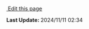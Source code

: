 
<section class="lesli-documentation-footer">
    <p><a target="blank" href="https://github.com/LesliTech/Lesli/tree/master/docs/getting-started/index.md"><i class="ri-external-link-fill"></i>&nbsp;Edit this page</a><p/>
    <p><b>Last Update: </b>2024/11/11 02:34</p>
</section>

<!-- This code was automatically generated -->
<!-- to update this docs please run rake docs:build -->

